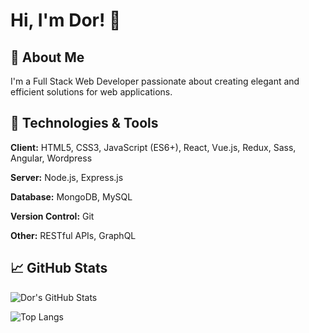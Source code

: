 
# Hi, I'm Dor! 👋


## 🚀 About Me
I'm a Full Stack Web Developer passionate about creating elegant and efficient solutions for web applications.

## 🔧 Technologies & Tools

**Client:** HTML5, CSS3, JavaScript (ES6+), React, Vue.js, Redux, Sass, Angular, Wordpress

**Server:** Node.js, Express.js

**Database:** MongoDB, MySQL

**Version Control:** Git

**Other:** RESTful APIs, GraphQL




## 📈 GitHub Stats

![Dor's GitHub Stats](https://github-readme-stats.vercel.app/api?username=Dorcohen777&show_icons=true&theme=dark)

![Top Langs](https://github-readme-stats.vercel.app/api/top-langs/?username=Dorcohen777&layout=compact&theme=dark)

